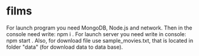 # films

For launch program you need MongoDB, Node.js and network.
Then in the console need write: npm i .
For launch server you need write in console: npm start .
Also, for download file use sample_movies.txt, that is located in folder "data" (for download data to data base).
